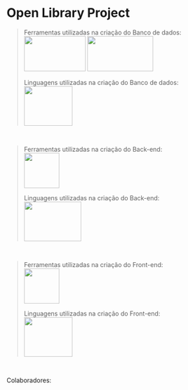 # Open Library Project

>Ferramentas utilizadas na criação do Banco de dados: <br>
>      <img src="https://hermes.dio.me/articles/cover/cea2ba01-236f-4194-814c-e8651bf1be44.png" width="140px" height="80px" /> <img src="https://miro.medium.com/v2/resize:fit:512/0*ioDeujW3euLCfXew.png" width="150px" height="80px" />
>
>Linguagens utilizadas na criação do Banco de dados: <br>
       <img src="https://cdn.jsdelivr.net/gh/devicons/devicon@latest/icons/azuresqldatabase/azuresqldatabase-original.svg" width="110px" width="100px" height="90px" />
<br>

>Ferramentas utilizadas na criação do Back-end: <br>
>      <img src="https://seeklogo.com/images/J/jetbrains-intellij-idea-logo-CA1D5DC51F-seeklogo.com.png" width="80px" height="80px" />
>
>Linguagens utilizadas na criação do Back-end: <br>
       <img src="https://download.logo.wine/logo/Java_(programming_language)/Java_(programming_language)-Logo.wine.png" width="130px" width="100px" height="90px" />
<br>

>Ferramentas utilizadas na criação do Front-end: <br>
>      <img src="https://seeklogo.com/images/J/jetbrains-intellij-idea-logo-CA1D5DC51F-seeklogo.com.png" width="80px" height="80px" />
>
>Linguagens utilizadas na criação do Front-end: <br>
       <img src="https://ensinado.com.br/wp-content/uploads/2021/06/java_logo_640.jpg" width="110px" width="100px" height="90px" />
<br>

Colaboradores:
